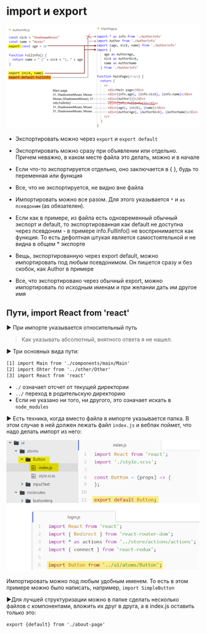 # import и export

<img src="img/image-20200515102105435.png" alt="image-20200515102105435" style="zoom:80%;" />

* Экспортировать можно через `export` и `export default`

* Экспортировать можно сразу при объявлении или отдельно. Причем неважно, в каком месте файла это делать, можно и в начале

* Если что-то экспортируется отдельно, оно заключается в { }, будь то переменная или функция

* Все, что не экспортируется, не видно вне файла

  

* Импортировать можно все разом. Для этого указывается `*` и `as псевдоним` (as обязателен).

* Если как в примере, из файла есть одновременный обычный экспорт и default, то экспортированная как default не доступна через псевдоним - в примере info.FullInfo() не воспринимается как функция. То есть дефолтная штукая является самостоятельной и не видна в общем * экспорте

* Вещь, экспортированную через export default, можно импортировать под любым псевдонимом. Он пишется сразу и без скобок, как Author в примере

* Все, что экспортировано через обычный export, можно импортировать по исходным именам и при желании дать им другое имя



## Пути, import React from 'react'

► При импорте указывается относительный путь

> Как указывать абсолютный, внятного ответа я не нашел.

► Три основных вида пути:

```react
[1] import Main from './components/main/Main'
[2] import Ohter from '../other/Other'
[3] import React from 'react'
```

* `./` означает отсчет от текущей директории
* `../` переход в родительскую директорию
* Если не указано ни того, ни другого, это означает искать в `node_modules`

► Есть техника, когда вместо файла в импорте указывается папка. В этом случае в ней должен лежать файл `index.js` и вебпак поймет, что надо делать импорт из него:

<img src="img/image-20200813110952582.png" alt="image-20200813110952582" style="zoom:80%;" />

Импортировать можно под любым удобным именем. То есть в этом примере можно было написать, например, `import SimpleButton`

►Для лучшей структуризации можно в папке сделать несколько файлов с компонентами, вложить их друг в друга, а в index.js оставить только это:

```react
export {default} from './about-page'
```



